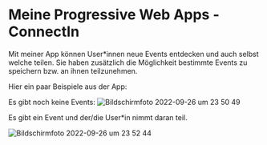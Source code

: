 # Meine Progressive Web Apps - ConnectIn

Mit meiner App können User*innen neue Events entdecken und auch selbst welche teilen. Sie haben zusätzlich die Möglichkeit bestimmte Events zu speichern bzw. an ihnen teilzunehmen. 

Hier ein paar Beispiele aus der App:


Es gibt noch keine Events:
![Bildschirmfoto 2022-09-26 um 23 50 49](https://user-images.githubusercontent.com/67031471/192388099-bbd7d255-1dbd-4366-b735-eae8f6df5c6d.png)



Es gibt ein Event und der/die User*in nimmt daran teil.

![Bildschirmfoto 2022-09-26 um 23 52 44](https://user-images.githubusercontent.com/67031471/192388165-774936c0-faa6-4c66-be24-7dcb683e21c4.png)
